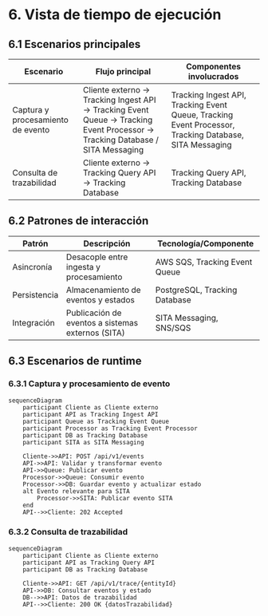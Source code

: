 # 6. Vista de tiempo de ejecución

## 6.1 Escenarios principales

| Escenario                        | Flujo principal                                                                                  | Componentes involucrados                        |
|----------------------------------|--------------------------------------------------------------------------------------------------|-------------------------------------------------|
| Captura y procesamiento de evento| Cliente externo → Tracking Ingest API → Tracking Event Queue → Tracking Event Processor → Tracking Database / SITA Messaging | Tracking Ingest API, Tracking Event Queue, Tracking Event Processor, Tracking Database, SITA Messaging |
| Consulta de trazabilidad         | Cliente externo → Tracking Query API → Tracking Database                                         | Tracking Query API, Tracking Database           |

## 6.2 Patrones de interacción

| Patrón         | Descripción                                      | Tecnología/Componente         |
|----------------|--------------------------------------------------|-------------------------------|
| Asincronía     | Desacople entre ingesta y procesamiento          | AWS SQS, Tracking Event Queue |
| Persistencia   | Almacenamiento de eventos y estados              | PostgreSQL, Tracking Database |
| Integración    | Publicación de eventos a sistemas externos (SITA)| SITA Messaging, SNS/SQS       |

## 6.3 Escenarios de runtime

### 6.3.1 Captura y procesamiento de evento

```mermaid
sequenceDiagram
    participant Cliente as Cliente externo
    participant API as Tracking Ingest API
    participant Queue as Tracking Event Queue
    participant Processor as Tracking Event Processor
    participant DB as Tracking Database
    participant SITA as SITA Messaging

    Cliente->>API: POST /api/v1/events
    API->>API: Validar y transformar evento
    API->>Queue: Publicar evento
    Processor->>Queue: Consumir evento
    Processor->>DB: Guardar evento y actualizar estado
    alt Evento relevante para SITA
        Processor->>SITA: Publicar evento SITA
    end
    API-->>Cliente: 202 Accepted
```

### 6.3.2 Consulta de trazabilidad

```mermaid
sequenceDiagram
    participant Cliente as Cliente externo
    participant API as Tracking Query API
    participant DB as Tracking Database

    Cliente->>API: GET /api/v1/trace/{entityId}
    API->>DB: Consultar eventos y estado
    DB-->>API: Datos de trazabilidad
    API-->>Cliente: 200 OK {datosTrazabilidad}
```
